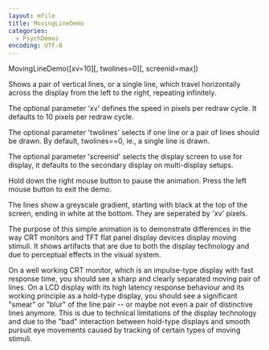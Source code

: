 ```yaml
---
layout: mfile
title: MovingLineDemo
categories:
  - PsychDemos
encoding: UTF-8
---
```


MovingLineDemo([xv=10][, twolines=0][, screenid=max])

Shows a pair of vertical lines, or a single line, which travel
horizontally across the display from the left to the right, repeating
infinitely.

The optional parameter 'xv' defines the speed in pixels per redraw cycle.
It defaults to 10 pixels per redraw cycle.

The optional parameter 'twolines' selects if one line or a pair of lines
should be drawn. By default, twolines==0, ie., a single line is drawn.

The optional parameter 'screenid' selects the display screen to use for
display, it defaults to the secondary display on multi-display setups.

Hold down the right mouse button to pause the animation. Press the left
mouse button to exit the demo.

The lines show a greyscale gradient, starting with black at the top of
the screen, ending in white at the bottom. They are seperated by 'xv'
pixels.

The purpose of this simple animation is to demonstrate differences in the
way CRT monitors and TFT flat panel display devices display moving
stimuli. It shows artifacts that are due to both the display technology
and due to perceptual effects in the visual system.

On a well working CRT monitor, which is an impulse-type display with fast
response time, you should see a sharp and clearly separated moving pair
of lines. On a LCD display with its high latency response behaviour and
its working principle as a hold-type display, you should see a
significant "smear" or "blur" of the line pair -- or maybe not even a
pair of distinctive lines anymore. This is due to technical limitations
of the display technology and due to the "bad" interaction between
hold-type displays and smooth pursuit eye movements caused by tracking of
certain types of moving stimuli.
